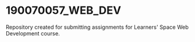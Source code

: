 # 190070057_WEB_DEV
Repository created for submitting assignments for Learners' Space Web Development course.
